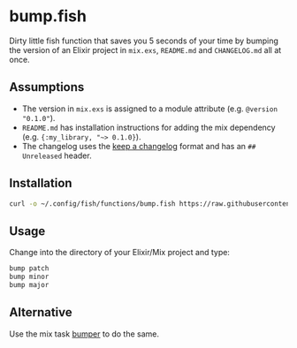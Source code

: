 # bump.fish

Dirty little fish function that saves you 5 seconds of your time by bumping the
version of an Elixir project in `mix.exs`, `README.md` and `CHANGELOG.md` all
at once.

## Assumptions

- The version in `mix.exs` is assigned to a module attribute (e.g.
  `@version "0.1.0"`).
- `README.md` has installation instructions for adding the mix dependency
  (e.g. `{:my_library, "~> 0.1.0}`).
- The changelog uses the [keep a changelog](https://keepachangelog.com) format
  and has an `## Unreleased` header.

## Installation

```bash
curl -o ~/.config/fish/functions/bump.fish https://raw.githubusercontent.com/woylie/bump.fish/main/bump.fish
```

## Usage

Change into the directory of your Elixir/Mix project and type:

```bash
bump patch
bump minor
bump major
```

## Alternative

Use the mix task [bumper](https://github.com/woylie/bumper) to do the same.
